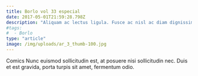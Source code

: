 ```yaml
---
title: Borlo vol 33 especial
date: 2017-05-01T21:59:28.798Z
description: "Aliquam ac lectus ligula. Fusce ac nisl ac diam dignissim imperdiet."
#tags:
#  - Borlo
type: "article"
image: /img/uploads/ar_3_thumb-100.jpg
---
```


Comics Nunc euismod sollicitudin est, at posuere nisi sollicitudin nec. Duis et est gravida, porta turpis sit amet, fermentum odio.
